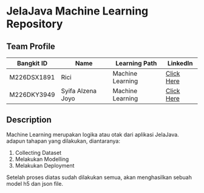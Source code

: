 # JelaJava Machine Learning Repository

## Team Profile

| Bangkit ID  | Name              | Learning Path    | LinkedIn                                                   |
| ----------- | ----------------- | ---------------- | ---------------------------------------------------------- |
| M226DSX1891 | Rici              | Machine Learning | [Click Here](https://www.linkedin.com/in/rici/)            |
| M226DKY3949 | Syifa Alzena Joyo | Machine Learning | [Click Here](https://www.linkedin.com/in/syifaalzenajoyo/) |

## Description

Machine Learning merupakan logika atau otak dari aplikasi JelaJava.
adapun tahapan yang dilakukan, diantaranya:
1. Collecting Dataset
2. Melakukan Modelling
3. Melakukan Deployment 

Setelah proses diatas sudah dilakukan semua, akan menghasilkan sebuah model h5 dan json file.
